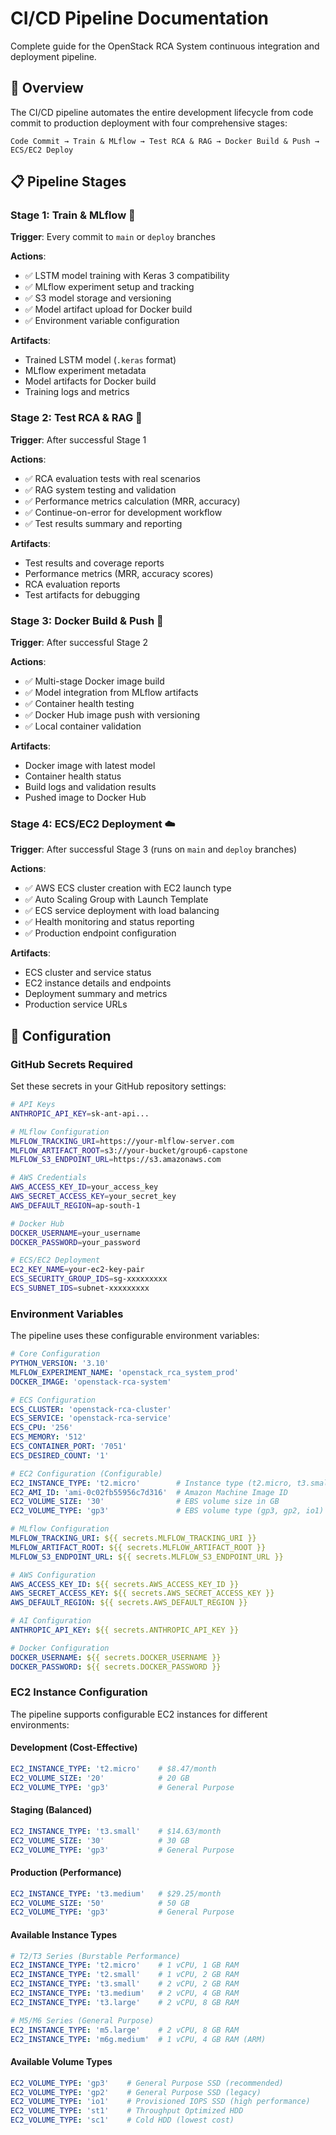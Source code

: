 # CI/CD Pipeline Documentation

Complete guide for the OpenStack RCA System continuous integration and deployment pipeline.

## 🚀 Overview

The CI/CD pipeline automates the entire development lifecycle from code commit to production deployment with four comprehensive stages:

```
Code Commit → Train & MLflow → Test RCA & RAG → Docker Build & Push → ECS/EC2 Deploy
```

## 📋 Pipeline Stages

### **Stage 1: Train & MLflow** 🤖
**Trigger**: Every commit to `main` or `deploy` branches

**Actions**:
- ✅ LSTM model training with Keras 3 compatibility
- ✅ MLflow experiment setup and tracking
- ✅ S3 model storage and versioning
- ✅ Model artifact upload for Docker build
- ✅ Environment variable configuration

**Artifacts**:
- Trained LSTM model (`.keras` format)
- MLflow experiment metadata
- Model artifacts for Docker build
- Training logs and metrics

### **Stage 2: Test RCA & RAG** 🧪
**Trigger**: After successful Stage 1

**Actions**:
- ✅ RCA evaluation tests with real scenarios
- ✅ RAG system testing and validation
- ✅ Performance metrics calculation (MRR, accuracy)
- ✅ Continue-on-error for development workflow
- ✅ Test results summary and reporting

**Artifacts**:
- Test results and coverage reports
- Performance metrics (MRR, accuracy scores)
- RCA evaluation reports
- Test artifacts for debugging

### **Stage 3: Docker Build & Push** 🐳
**Trigger**: After successful Stage 2

**Actions**:
- ✅ Multi-stage Docker image build
- ✅ Model integration from MLflow artifacts
- ✅ Container health testing
- ✅ Docker Hub image push with versioning
- ✅ Local container validation

**Artifacts**:
- Docker image with latest model
- Container health status
- Build logs and validation results
- Pushed image to Docker Hub

### **Stage 4: ECS/EC2 Deployment** ☁️
**Trigger**: After successful Stage 3 (runs on `main` and `deploy` branches)

**Actions**:
- ✅ AWS ECS cluster creation with EC2 launch type
- ✅ Auto Scaling Group with Launch Template
- ✅ ECS service deployment with load balancing
- ✅ Health monitoring and status reporting
- ✅ Production endpoint configuration

**Artifacts**:
- ECS cluster and service status
- EC2 instance details and endpoints
- Deployment summary and metrics
- Production service URLs

## 🔧 Configuration

### **GitHub Secrets Required**

Set these secrets in your GitHub repository settings:

```bash
# API Keys
ANTHROPIC_API_KEY=sk-ant-api...

# MLflow Configuration
MLFLOW_TRACKING_URI=https://your-mlflow-server.com
MLFLOW_ARTIFACT_ROOT=s3://your-bucket/group6-capstone
MLFLOW_S3_ENDPOINT_URL=https://s3.amazonaws.com

# AWS Credentials
AWS_ACCESS_KEY_ID=your_access_key
AWS_SECRET_ACCESS_KEY=your_secret_key
AWS_DEFAULT_REGION=ap-south-1

# Docker Hub
DOCKER_USERNAME=your_username
DOCKER_PASSWORD=your_password

# ECS/EC2 Deployment
EC2_KEY_NAME=your-ec2-key-pair
ECS_SECURITY_GROUP_IDS=sg-xxxxxxxxx
ECS_SUBNET_IDS=subnet-xxxxxxxxx
```

### **Environment Variables**

The pipeline uses these configurable environment variables:

```yaml
# Core Configuration
PYTHON_VERSION: '3.10'
MLFLOW_EXPERIMENT_NAME: 'openstack_rca_system_prod'
DOCKER_IMAGE: 'openstack-rca-system'

# ECS Configuration
ECS_CLUSTER: 'openstack-rca-cluster'
ECS_SERVICE: 'openstack-rca-service'
ECS_CPU: '256'
ECS_MEMORY: '512'
ECS_CONTAINER_PORT: '7051'
ECS_DESIRED_COUNT: '1'

# EC2 Configuration (Configurable)
EC2_INSTANCE_TYPE: 't2.micro'        # Instance type (t2.micro, t3.small, etc.)
EC2_AMI_ID: 'ami-0c02fb55956c7d316'  # Amazon Machine Image ID
EC2_VOLUME_SIZE: '30'                # EBS volume size in GB
EC2_VOLUME_TYPE: 'gp3'               # EBS volume type (gp3, gp2, io1)

# MLflow Configuration
MLFLOW_TRACKING_URI: ${{ secrets.MLFLOW_TRACKING_URI }}
MLFLOW_ARTIFACT_ROOT: ${{ secrets.MLFLOW_ARTIFACT_ROOT }}
MLFLOW_S3_ENDPOINT_URL: ${{ secrets.MLFLOW_S3_ENDPOINT_URL }}

# AWS Configuration
AWS_ACCESS_KEY_ID: ${{ secrets.AWS_ACCESS_KEY_ID }}
AWS_SECRET_ACCESS_KEY: ${{ secrets.AWS_SECRET_ACCESS_KEY }}
AWS_DEFAULT_REGION: ${{ secrets.AWS_DEFAULT_REGION }}

# AI Configuration
ANTHROPIC_API_KEY: ${{ secrets.ANTHROPIC_API_KEY }}

# Docker Configuration
DOCKER_USERNAME: ${{ secrets.DOCKER_USERNAME }}
DOCKER_PASSWORD: ${{ secrets.DOCKER_PASSWORD }}
```

### **EC2 Instance Configuration**

The pipeline supports configurable EC2 instances for different environments:

#### **Development (Cost-Effective)**
```yaml
EC2_INSTANCE_TYPE: 't2.micro'    # $8.47/month
EC2_VOLUME_SIZE: '20'            # 20 GB
EC2_VOLUME_TYPE: 'gp3'           # General Purpose
```

#### **Staging (Balanced)**
```yaml
EC2_INSTANCE_TYPE: 't3.small'    # $14.63/month
EC2_VOLUME_SIZE: '30'            # 30 GB
EC2_VOLUME_TYPE: 'gp3'           # General Purpose
```

#### **Production (Performance)**
```yaml
EC2_INSTANCE_TYPE: 't3.medium'   # $29.25/month
EC2_VOLUME_SIZE: '50'            # 50 GB
EC2_VOLUME_TYPE: 'gp3'           # General Purpose
```

#### **Available Instance Types**
```yaml
# T2/T3 Series (Burstable Performance)
EC2_INSTANCE_TYPE: 't2.micro'    # 1 vCPU, 1 GB RAM
EC2_INSTANCE_TYPE: 't2.small'    # 1 vCPU, 2 GB RAM
EC2_INSTANCE_TYPE: 't3.small'    # 2 vCPU, 2 GB RAM
EC2_INSTANCE_TYPE: 't3.medium'   # 2 vCPU, 4 GB RAM
EC2_INSTANCE_TYPE: 't3.large'    # 2 vCPU, 8 GB RAM

# M5/M6 Series (General Purpose)
EC2_INSTANCE_TYPE: 'm5.large'    # 2 vCPU, 8 GB RAM
EC2_INSTANCE_TYPE: 'm6g.medium'  # 1 vCPU, 4 GB RAM (ARM)
```

#### **Available Volume Types**
```yaml
EC2_VOLUME_TYPE: 'gp3'    # General Purpose SSD (recommended)
EC2_VOLUME_TYPE: 'gp2'    # General Purpose SSD (legacy)
EC2_VOLUME_TYPE: 'io1'    # Provisioned IOPS SSD (high performance)
EC2_VOLUME_TYPE: 'st1'    # Throughput Optimized HDD
EC2_VOLUME_TYPE: 'sc1'    # Cold HDD (lowest cost)
``` 
